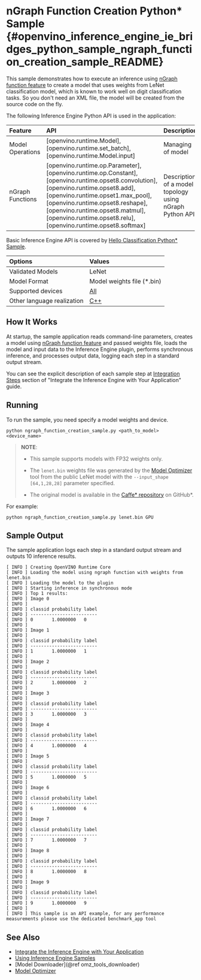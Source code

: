 # nGraph Function Creation Python* Sample {#openvino_inference_engine_ie_bridges_python_sample_ngraph_function_creation_sample_README}

This sample demonstrates how to execute an inference using [nGraph function feature](../../../docs/nGraph_DG/build_function.md) to create a model that uses weights from LeNet classification model, which is known to work well on digit classification tasks. So you don't need an XML file, the model will be created from the source code on the fly.  

The following Inference Engine Python API is used in the application:

| Feature          | API                                                                                                                                                                                                                                                                                                               | Description                                             |
| :--------------- | :---------------------------------------------------------------------------------------------------------------------------------------------------------------------------------------------------------------------------------------------------------------------------------------------------------------- | :------------------------------------------------------ |
| Model Operations | [openvino.runtime.Model], [openvino.runtime.set_batch], [openvino.runtime.Model.input]                                                                                                                                                                                                                            | Managing of model                                       |
| nGraph Functions | [openvino.runtime.op.Parameter], [openvino.runtime.op.Constant], [openvino.runtime.opset8.convolution], [openvino.runtime.opset8.add], [openvino.runtime.opset1.max_pool], [openvino.runtime.opset8.reshape], [openvino.runtime.opset8.matmul], [openvino.runtime.opset8.relu], [openvino.runtime.opset8.softmax] | Description of a model topology using nGraph Python API |

Basic Inference Engine API is covered by [Hello Classification Python* Sample](../hello_classification/README.md).

| Options                    | Values                                                                |
| :------------------------- | :-------------------------------------------------------------------- |
| Validated Models           | LeNet                                                                 |
| Model Format               | Model weights file (\*.bin)                                         |
| Supported devices          | [All](../../../docs/IE_DG/supported_plugins/Supported_Devices.md)     |
| Other language realization | [C++](../../../samples/cpp/ngraph_function_creation_sample/README.md) |

## How It Works

At startup, the sample application reads command-line parameters, creates a model using [nGraph function feature](../../../docs/nGraph_DG/build_function.md) and passed weights file, loads the model and input data to the Inference Engine plugin, performs synchronous inference, and processes output data, logging each step in a standard output stream.

You can see the explicit description of
each sample step at [Integration Steps](../../../docs/IE_DG/Integrate_with_customer_application_new_API.md) section of "Integrate the Inference Engine with Your Application" guide.

## Running

To run the sample, you need specify a model weights and device.

```
python ngraph_function_creation_sample.py <path_to_model> <device_name>
```

> **NOTE**:
>
> - This sample supports models with FP32 weights only.
>
> - The `lenet.bin` weights file was generated by the [Model Optimizer](../../../docs/MO_DG/Deep_Learning_Model_Optimizer_DevGuide.md) tool from the public LeNet model with the `--input_shape [64,1,28,28]` parameter specified.  
>
> - The original model is available in the [Caffe* repository](https://github.com/BVLC/caffe/tree/master/examples/mnist) on GitHub\*.

For example:

```
python ngraph_function_creation_sample.py lenet.bin GPU
```

## Sample Output

The sample application logs each step in a standard output stream and outputs 10 inference results.

```
[ INFO ] Creating OpenVINO Runtime Core
[ INFO ] Loading the model using ngraph function with weights from lenet.bin
[ INFO ] Loading the model to the plugin
[ INFO ] Starting inference in synchronous mode
[ INFO ] Top 1 results: 
[ INFO ] Image 0
[ INFO ]        
[ INFO ] classid probability label
[ INFO ] -------------------------
[ INFO ] 0       1.0000000   0
[ INFO ]
[ INFO ] Image 1
[ INFO ]
[ INFO ] classid probability label
[ INFO ] -------------------------
[ INFO ] 1       1.0000000   1
[ INFO ]
[ INFO ] Image 2
[ INFO ] 
[ INFO ] classid probability label
[ INFO ] -------------------------
[ INFO ] 2       1.0000000   2
[ INFO ]
[ INFO ] Image 3
[ INFO ]
[ INFO ] classid probability label
[ INFO ] -------------------------
[ INFO ] 3       1.0000000   3
[ INFO ]
[ INFO ] Image 4
[ INFO ]
[ INFO ] classid probability label
[ INFO ] -------------------------
[ INFO ] 4       1.0000000   4
[ INFO ]
[ INFO ] Image 5
[ INFO ]
[ INFO ] classid probability label
[ INFO ] -------------------------
[ INFO ] 5       1.0000000   5
[ INFO ]
[ INFO ] Image 6
[ INFO ]
[ INFO ] classid probability label
[ INFO ] -------------------------
[ INFO ] 6       1.0000000   6
[ INFO ]
[ INFO ] Image 7
[ INFO ]
[ INFO ] classid probability label
[ INFO ] -------------------------
[ INFO ] 7       1.0000000   7
[ INFO ]
[ INFO ] Image 8
[ INFO ]
[ INFO ] classid probability label
[ INFO ] -------------------------
[ INFO ] 8       1.0000000   8
[ INFO ]
[ INFO ] Image 9
[ INFO ]
[ INFO ] classid probability label
[ INFO ] -------------------------
[ INFO ] 9       1.0000000   9
[ INFO ]
[ INFO ] This sample is an API example, for any performance measurements please use the dedicated benchmark_app tool
```

## See Also

- [Integrate the Inference Engine with Your Application](../../../docs/IE_DG/Integrate_with_customer_application_new_API.md)
- [Using Inference Engine Samples](../../../docs/IE_DG/Samples_Overview.md)
- [Model Downloader](@ref omz_tools_downloader)
- [Model Optimizer](../../../docs/MO_DG/Deep_Learning_Model_Optimizer_DevGuide.md)

<!-- [openvino.runtime.Model]:
[openvino.runtime.set_batch]:
[openvino.runtime.Model.input]:
[openvino.runtime.op.Parameter]:
[openvino.runtime.op.Constant]:
[openvino.runtime.opset8.convolution]:
[openvino.runtime.opset8.add]:
[openvino.runtime.opset1.max_pool]:
[openvino.runtime.opset8.reshape]:
[openvino.runtime.opset8.matmul]:
[openvino.runtime.opset8.relu]:
[openvino.runtime.opset8.softmax]: -->